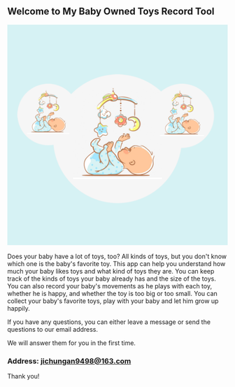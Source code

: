 ## Welcome to My Baby Owned Toys Record Tool

![Image](icon-1024.png)

Does your baby have a lot of toys, too? All kinds of toys, but you don't know which one is the baby's favorite toy. This app can help you understand how much your baby likes toys and what kind of toys they are. You can keep track of the kinds of toys your baby already has and the size of the toys. You can also record your baby's movements as he plays with each toy, whether he is happy, and whether the toy is too big or too small. You can collect your baby's favorite toys, play with your baby and let him grow up happily.

If you have any questions, you can either leave a message or send the questions to our email address.

We will answer them for you in the first time.

### Address: jichungan9498@163.com

Thank you!
